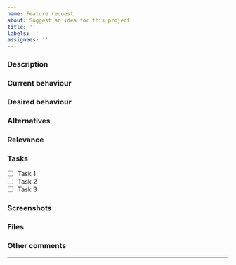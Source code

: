 ```yaml
---
name: Feature request
about: Suggest an idea for this project
title: ''
labels: ''
assignees: ''
---
```


<!-- For an explanation of individual fields, see this great article from NVDA https://github.com/nvaccess/nvda/wiki/Github-issue-template-explanation-and-examples -->

### Description

<!-- A clear and concise description of what the issue is about. -->

### Current behaviour

<!-- A clear and concise description of what the problem is. Ex. I'm always frustrated when [...] -->

### Desired behaviour

<!-- A clear and concise description of what you want to happen. -->

### Alternatives

<!-- A clear and concise description of any alternative solutions or features you've considered. -->

### Relevance

<!-- Describe whether this request is related to an existing workflow, feature, or otherwise something in the project today. Or, does this open up new innovative ideas? -->

### Tasks

<!-- Do you already know the steps that need to be done to achieve the desired behaviour? If so, list them here -->

- [ ] Task 1
- [ ] Task 2
- [ ] Task 3

### Screenshots

<!-- Add screenshots if relevant. -->

### Files

<!-- A list of relevant files for this reqeuest. -->

### Other comments

<!-- Any other comments that may be relevant to this request. -->

---

<!-- Thank you! -->
